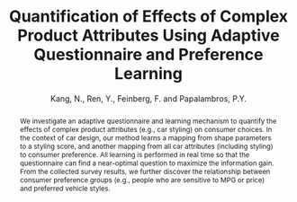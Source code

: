 ---
layout: project
shorttitle: "Quantification of Effects of Complex Product
Attributes"
title:  "Quantification of Effects of Complex Product
         Attributes Using Adaptive Questionnaire and Preference Learning"
author: Kang, N., Ren, Y., Feinberg, F. and Papalambros, P.Y.
authorlink:
categories: project-crowdsourcing
publishdate: 2016
image: _images/complexattribute/image.png
summaryimg: _images/complexattribute/summaryimg.png
imgcaption: "Survey interface for the active questionnaire: Vehicle models and attributes are generated
in real time according to participants' previous answers."
abstract: "We investigate an adaptive questionnaire and learning mechanism to quantify the effects of
complex product attributes (e.g., car styling) on consumer choices. In the context of car design,
our method learns a mapping from
shape parameters to a styling score, and another mapping from all car attributes (including styling)
to consumer preference. All learning is performed in real time so that the questionnaire can find a near-optimal
question to maximize the information gain. From the collected survey results, we further discover the
relationship between consumer preference groups (e.g., people who are sensitive to MPG or price) and
preferred vehicle styles."
link: complexattribute.appspot.com
---
